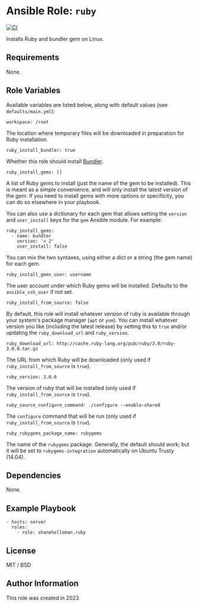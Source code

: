# Ansible Role: `ruby`

[![CI](https://github.com/shaneholloman/ansible-role-ruby/actions/workflows/ci.yml/badge.svg)](https://github.com/shaneholloman/ansible-role-ruby/actions/workflows/ci.yml)

Installs Ruby and bundler gem on Linux.

## Requirements

None.

## Role Variables

Available variables are listed below, along with default values (see `defaults/main.yml`):

    workspace: /root

The location where temporary files will be downloaded in preparation for Ruby installation.

    ruby_install_bundler: true

Whether this role should install [Bundler](http://bundler.io/).

    ruby_install_gems: []

A list of Ruby gems to install (just the name of the gem to be installed). This is meant as a simple convenience, and will only install the latest version of the gem. If you need to install gems with more options or specificity, you can do so elsewhere in your playbook.

You can also use a dictionary for each gem that allows setting the `version` and
`user_install` keys for the `gem` Ansible module.  For example:

    ruby_install_gems:
      - name: bundler
        version: '< 2'
        user_install: false

You can mix the two syntaxes, using either a dict or a string (the gem name) for each gem.

    ruby_install_gems_user: username

The user account under which Ruby gems will be installed. Defaults to the `ansible_ssh_user` if not set.

    ruby_install_from_source: false

By default, this role will install whatever version of ruby is available through your system's package manager (`apt` or `yum`). You can install whatever version you like (including the latest release) by setting this to `true` and/or updating the `ruby_download_url` and `ruby_version`.

    ruby_download_url: http://cache.ruby-lang.org/pub/ruby/3.0/ruby-3.0.0.tar.gz

The URL from which Ruby will be downloaded (only used if `ruby_install_from_source` is `true`).

    ruby_version: 3.0.0

The version of ruby that will be installed (only used if `ruby_install_from_source` is `true`).

    ruby_source_configure_command: ./configure --enable-shared

The `configure` command that will be run (only used if `ruby_install_from_source` is `true`).

    ruby_rubygems_package_name: rubygems

The name of the `rubygems` package. Generally, the default should work; but it will be set to `rubygems-integration` automatically on Ubuntu Trusty (14.04).

## Dependencies

None.

## Example Playbook

    - hosts: server
      roles:
        - role: shaneholloman.ruby

## License

MIT / BSD

## Author Information

This role was created in 2023
